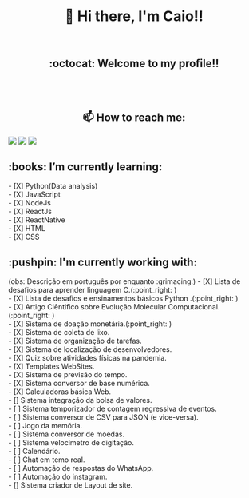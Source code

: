 <h1 align="center"> 👋 Hi there, I'm Caio!!</h1>
<br>
<h2 align="center"> :octocat: Welcome to my profile!! </h2>
<br>
<br>
<h2 align="center">📫 How to reach me:</h2>


[![](https://img.shields.io/badge/LINKEDIN-Caio_Machado-informational?style=plastic&logo=linkedin)](https://www.linkedin.com/in/caiohmachadoo/)
[![](https://img.shields.io/badge/FACEBOOK-Caio_Machado-blue?style=plastic&logo=facebook)](https://www.facebook.com/Caio.Henri.Machado/)
[![](https://img.shields.io/badge/INSTAGRAM-@cai0__m-blueviolet?style=plastic&logo=instagram)](https://www.instagram.com/cai0_m/)


<h2> :books: I’m currently learning:</h2>
- [X] Python(Data analysis)
<br>
- [X] JavaScript
<br>
- [X] NodeJs
<br>
- [X] ReactJs
<br>
- [X] ReactNative
<br>
- [X] HTML
<br>
- [X] CSS

<h2> :pushpin: I'm currently working with:</h2>
(obs: Descrição em português por enquanto :grimacing:)
- [X] Lista de desafios para aprender linguagem C.(:point_right: )
<br>
- [X] Lista de desafios e ensinamentos básicos Python .(:point_right: )
<br>
- [X] Artigo Ciêntifico sobre Evolução Molecular Computacional.(:point_right: )
<br>
- [X] Sistema de doação monetária.(:point_right: )
<br>
- [X] Sistema de coleta de lixo.
<br>
- [X] Sistema de organização de tarefas.
<br>
- [X] Sistema de localização de desenvolvedores.
<br>
- [X] Quiz sobre atividades físicas na pandemia.
<br>
- [X] Templates WebSites.
<br>
- [X] Sistema de previsão do tempo.
<br>
- [X] Sistema conversor de base numérica.
<br>
- [X] Calculadoras básica Web.
<br>
- [] Sistema integração da bolsa de valores.
<br>
- [ ] Sistema temporizador de contagem regressiva de eventos.
<br>
- [ ] Sistema conversor de CSV para JSON (e vice-versa).
<br>
- [ ] Jogo da memória.
<br>
- [ ] Sistema conversor de moedas.
<br>
- [ ] Sistema velocímetro de digitação.
<br>
- [ ] Calendário.
<br>
- [ ] Chat em temo real.
<br>
- [ ] Automação de respostas do WhatsApp.
<br>
- [ ] Automação do instagram.
<br>
- [] Sistema criador de Layout de site.
<br>
<!--
**CaioHenriqueMachado/CaioHenriqueMachado** is a ✨ _special_ ✨ repository because its `README.md` (this file) appears on your GitHub profile.

Here are some ideas to get you started:

- 🔭 I’m currently working on ...
- 🌱 I’m currently learning ...
- 👯 I’m looking to collaborate on ...
- 🤔 I’m looking for help with ...
- 💬 Ask me about ...
- 📫 How to reach me: ...
- 😄 Pronouns: ...
- ⚡ Fun fact: ...
-->
